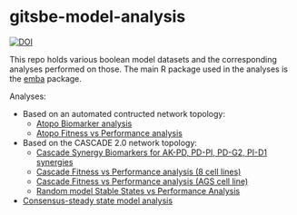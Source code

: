 # gitsbe-model-analysis

[![DOI](https://zenodo.org/badge/DOI/10.5281/zenodo.4066714.svg)](https://doi.org/10.5281/zenodo.4066714)

This repo holds various boolean model datasets and the corresponding analyses performed on those. 
The main R package used in the analyses is the [emba](https://github.com/bblodfon/emba) package.

Analyses:

- Based on an automated contructed network topology:
    - [Atopo Biomarker analysis](https://druglogics.github.io/gitsbe-model-analysis/atopo/cell-lines-2500/)
    - [Atopo Fitness vs Performance analysis](https://druglogics.github.io/gitsbe-model-analysis/atopo/cell-lines-2500/performance_vs_fitness.html)
- Based on the CASCADE 2.0 network topology:
    - [Cascade Synergy Biomarkers for AK-PD, PD-PI, PD-G2, PI-D1 synergies](https://druglogics.github.io/gitsbe-model-analysis/cascade/cell-lines-2500/cascade_synergy_biomarkers.html)
    - [Cascade Fitness vs Performance analysis (8 cell lines)](https://druglogics.github.io/gitsbe-model-analysis/cascade/cell-lines-2500/performance_vs_fitness.html)
    - [Cascade Fitness vs Performance analysis (AGS cell line)](https://druglogics.github.io/gitsbe-model-analysis/cascade/fit-perf-ags/main.html)
    - [Random model Stable States vs Performance Analysis](https://druglogics.github.io/gitsbe-model-analysis/cascade/random-model-ss/main.html)
- [Consensus-steady state model analysis](https://druglogics.github.io/gitsbe-model-analysis/consensus-2500/consensus_model_analysis.html)

